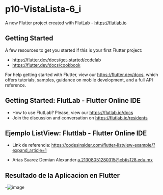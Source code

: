 # p10-VistaLista-6_i

A new Flutter project created with FlutLab - https://flutlab.io

## Getting Started

A few resources to get you started if this is your first Flutter project:

- https://flutter.dev/docs/get-started/codelab
- https://flutter.dev/docs/cookbook

For help getting started with Flutter, view our
https://flutter.dev/docs, which offers tutorials,
samples, guidance on mobile development, and a full API reference.

## Getting Started: FlutLab - Flutter Online IDE

- How to use FlutLab? Please, view our https://flutlab.io/docs
- Join the discussion and conversation on https://flutlab.io/residents

## Ejemplo ListView: Fluttlab - Flutter Online IDE

- Link de referencia: https://codesinsider.com/flutter-listview-example/?expand_article=1

- Arias Suarez Demian Alexander a.21308051280315@cbtis128.edu.mx

## Resultado de la Aplicacion en Flutter
-![image](https://github.com/AriasSuarezDemianAlexander/p10-AppList-6_I/assets/143743142/94678396-00ac-4c90-9df6-cc63750c5601)
